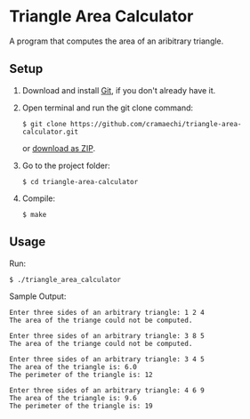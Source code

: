 # Triangle Area Calculator
A program that computes the area of an aribitrary triangle.

## Setup
1. Download and install [Git](https://git-scm.com/downloads), if you don't already have it.

2. Open terminal and run the git clone command:

   ```
   $ git clone https://github.com/cramaechi/triangle-area-calculator.git
   ```
    or [download as ZIP](https://github.com/cramaechi/triangle-area-calculator/archive/master.zip).

3. Go to the project folder:

   ```
   $ cd triangle-area-calculator
   ```

4. Compile:

   ```
   $ make
   ```
   
## Usage
Run:

```
$ ./triangle_area_calculator
```

Sample Output:
```
Enter three sides of an arbitrary triangle: 1 2 4                                                                     
The area of the triange could not be computed.

Enter three sides of an arbitrary triangle: 3 8 5                                                                     
The area of the triange could not be computed.

Enter three sides of an arbitrary triangle: 3 4 5                                                                     
The area of the triangle is: 6.0                                                                                      
The perimeter of the triangle is: 12

Enter three sides of an arbitrary triangle: 4 6 9                                                                     
The area of the triangle is: 9.6                                                                                      
The perimeter of the triangle is: 19   
```
